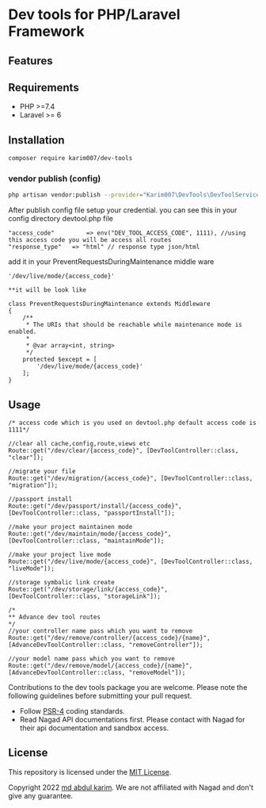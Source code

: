 # Dev tools for PHP/Laravel Framework

## Features


## Requirements

- PHP >=7.4
- Laravel >= 6


## Installation

```bash
composer require karim007/dev-tools
```

### vendor publish (config)

```bash
php artisan vendor:publish --provider="Karim007\DevTools\DevToolServiceProvider"
```

After publish config file setup your credential. you can see this in your config directory devtool.php file

```
"access_code"         => env("DEV_TOOL_ACCESS_CODE", 1111), //using this access code you will be access all routes
"response_type"   => "html" // response type json/html
```


add it in your PreventRequestsDuringMaintenance middle ware
```
'/dev/live/mode/{access_code}'

**it will be look like

class PreventRequestsDuringMaintenance extends Middleware
{
    /**
     * The URIs that should be reachable while maintenance mode is enabled.
     *
     * @var array<int, string>
     */
    protected $except = [
        '/dev/live/mode/{access_code}'
    ];
}
```

## Usage
```
/* access code which is you used on devtool.php default access code is 1111*/

//clear all cache,config,route,views etc
Route::get("/dev/clear/{access_code}", [DevToolController::class, "clear"]);

//migrate your file
Route::get("/dev/migration/{access_code}", [DevToolController::class, "migration"]);

//passport install
Route::get("/dev/passport/install/{access_code}", [DevToolController::class, "passportInstall"]);

//make your project maintainen mode
Route::get("/dev/maintain/mode/{access_code}", [DevToolController::class, "maintainMode"]);

//make your project live mode
Route::get("/dev/live/mode/{access_code}", [DevToolController::class, "liveMode"]);

//storage symbalic link create
Route::get("/dev/storage/link/{access_code}", [DevToolController::class, "storageLink"]);

/*
** Advance dev tool routes
*/
//your controller name pass which you want to remove
Route::get("/dev/remove/controller/{access_code}/{name}", [AdvanceDevToolController::class, "removeController"]);

//your model name pass which you want to remove
Route::get("/dev/remove/model/{access_code}/{name}", [AdvanceDevToolController::class, "removeModel"]);

```

Contributions to the dev tools package you are welcome. Please note the following guidelines before submitting your pull
request.

- Follow [PSR-4](http://www.php-fig.org/psr/psr-4/) coding standards.
- Read Nagad API documentations first. Please contact with Nagad for their api documentation and sandbox access.

## License

This repository is licensed under the [MIT License](http://opensource.org/licenses/MIT).

Copyright 2022 [md abdul karim](https://github.com/karim-007). We are not affiliated with Nagad and don't give any guarantee. 
